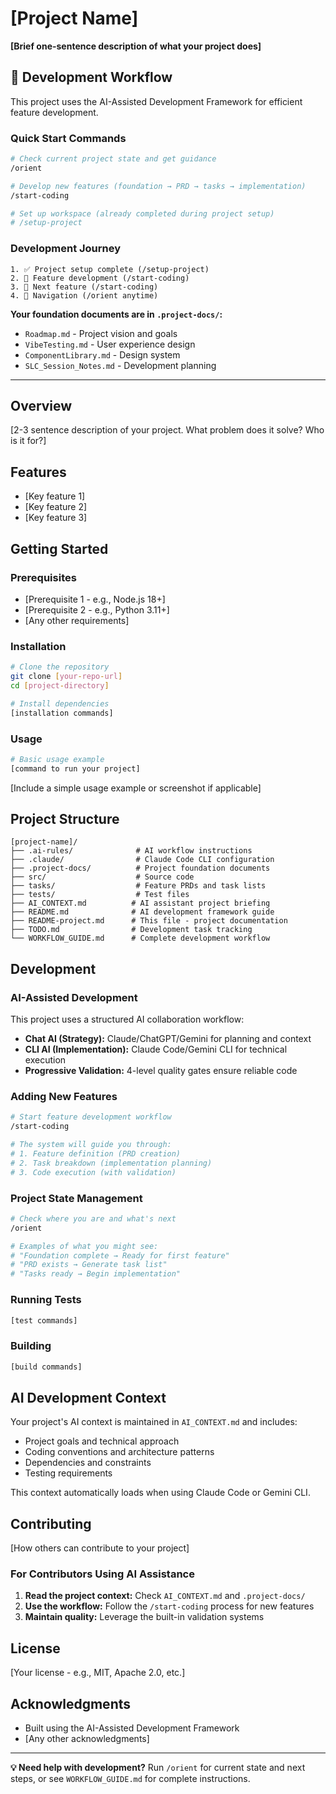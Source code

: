 # [Project Name]

**[Brief one-sentence description of what your project does]**

## 🚀 Development Workflow

This project uses the AI-Assisted Development Framework for efficient feature development.

### **Quick Start Commands**

```bash
# Check current project state and get guidance
/orient

# Develop new features (foundation → PRD → tasks → implementation)
/start-coding

# Set up workspace (already completed during project setup)
# /setup-project
```

### **Development Journey**
```
1. ✅ Project setup complete (/setup-project)
2. 🔄 Feature development (/start-coding)
3. 🔄 Next feature (/start-coding)
4. 🧭 Navigation (/orient anytime)
```

**Your foundation documents are in `.project-docs/`:**
- `Roadmap.md` - Project vision and goals
- `VibeTesting.md` - User experience design
- `ComponentLibrary.md` - Design system
- `SLC_Session_Notes.md` - Development planning

---

## Overview

[2-3 sentence description of your project. What problem does it solve? Who is it for?]

## Features

- [Key feature 1]
- [Key feature 2] 
- [Key feature 3]

## Getting Started

### Prerequisites

- [Prerequisite 1 - e.g., Node.js 18+]
- [Prerequisite 2 - e.g., Python 3.11+]
- [Any other requirements]

### Installation

```bash
# Clone the repository
git clone [your-repo-url]
cd [project-directory]

# Install dependencies
[installation commands]
```

### Usage

```bash
# Basic usage example
[command to run your project]
```

[Include a simple usage example or screenshot if applicable]

## Project Structure

```
[project-name]/
├── .ai-rules/              # AI workflow instructions
├── .claude/                # Claude Code CLI configuration
├── .project-docs/          # Project foundation documents
├── src/                    # Source code
├── tasks/                  # Feature PRDs and task lists
├── tests/                  # Test files
├── AI_CONTEXT.md          # AI assistant project briefing
├── README.md              # AI development framework guide
├── README-project.md      # This file - project documentation
├── TODO.md                # Development task tracking
└── WORKFLOW_GUIDE.md      # Complete development workflow
```

## Development

### **AI-Assisted Development**

This project uses a structured AI collaboration workflow:

- **Chat AI (Strategy):** Claude/ChatGPT/Gemini for planning and context
- **CLI AI (Implementation):** Claude Code/Gemini CLI for technical execution
- **Progressive Validation:** 4-level quality gates ensure reliable code

### **Adding New Features**

```bash
# Start feature development workflow
/start-coding

# The system will guide you through:
# 1. Feature definition (PRD creation)
# 2. Task breakdown (implementation planning)
# 3. Code execution (with validation)
```

### **Project State Management**

```bash
# Check where you are and what's next
/orient

# Examples of what you might see:
# "Foundation complete → Ready for first feature"
# "PRD exists → Generate task list"
# "Tasks ready → Begin implementation"
```

### Running Tests

```bash
[test commands]
```

### Building

```bash
[build commands]
```

## AI Development Context

Your project's AI context is maintained in `AI_CONTEXT.md` and includes:
- Project goals and technical approach
- Coding conventions and architecture patterns
- Dependencies and constraints
- Testing requirements

This context automatically loads when using Claude Code or Gemini CLI.

## Contributing

[How others can contribute to your project]

### For Contributors Using AI Assistance

1. **Read the project context:** Check `AI_CONTEXT.md` and `.project-docs/`
2. **Use the workflow:** Follow the `/start-coding` process for new features
3. **Maintain quality:** Leverage the built-in validation systems

## License

[Your license - e.g., MIT, Apache 2.0, etc.]

## Acknowledgments

- Built using the AI-Assisted Development Framework
- [Any other acknowledgments]

---

**💡 Need help with development?** Run `/orient` for current state and next steps, or see `WORKFLOW_GUIDE.md` for complete instructions.